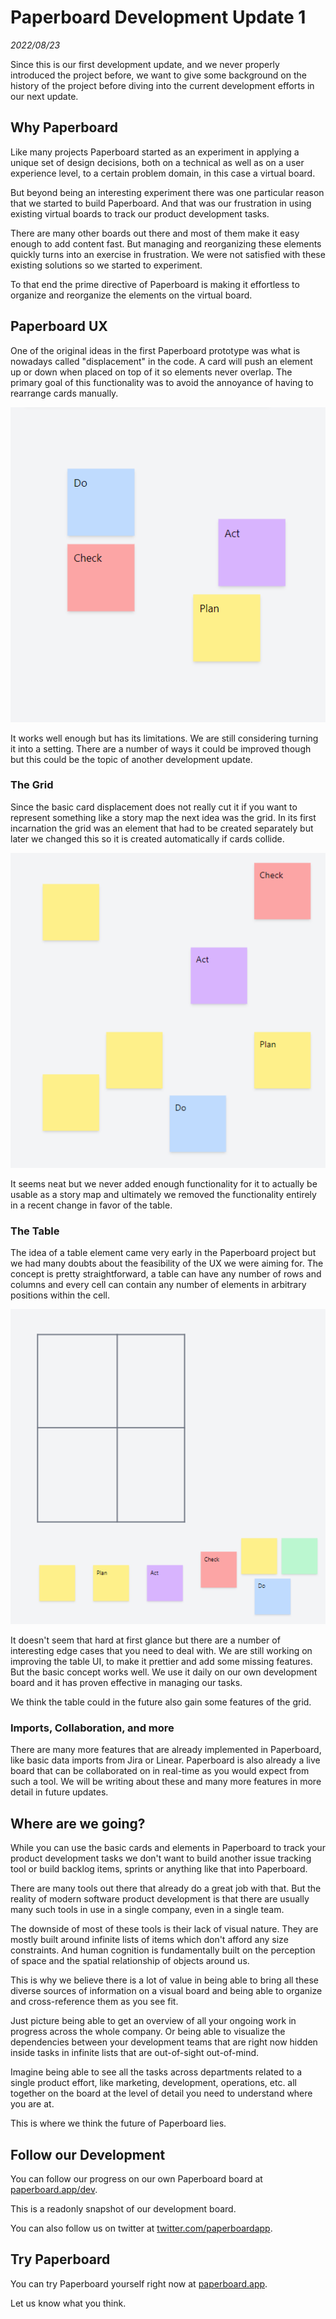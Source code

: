 # Paperboard Development Update 1

_2022/08/23_

Since this is our first development update, and we never properly introduced the project
before, we want to give some background on the history of the project before diving into
the current development efforts in our next update.

## Why Paperboard

Like many projects Paperboard started as an experiment in applying a unique set of
design decisions, both on a technical as well as on a user experience level, to a certain
problem domain, in this case a virtual board.

But beyond being an interesting experiment there was one particular reason that we started to build Paperboard.
And that was our frustration in using existing virtual boards to track our product development tasks.

There are many other boards out there and most of them make it easy enough to add content fast.
But managing and reorganizing these elements quickly turns into an exercise in frustration.
We were not satisfied with these existing solutions so we started to experiment.

To that end the prime directive of Paperboard is making it effortless to organize and reorganize
the elements on the virtual board.

## Paperboard UX

One of the original ideas in the first Paperboard prototype was what is nowadays called
"displacement" in the code.
A card will push an element up or down when placed on top of it so elements never overlap.
The primary goal of this functionality was to avoid the annoyance of having to rearrange cards manually.

![displacement example](./displacement-example.gif)

It works well enough but has its limitations.
We are still considering turning it into a setting.
There are a number of ways it could be improved though but this could be the topic of another development update.

### The Grid

Since the basic card displacement does not really cut it if you want to represent something like a story map
the next idea was the grid.
In its first incarnation the grid was an element that had to be created separately but later we changed
this so it is created automatically if cards collide.

![grid demo](./grid-demo.gif)

It seems neat but we never added enough functionality for it to actually be usable as a story map and ultimately
we removed the functionality entirely in a recent change in favor of the table.

### The Table

The idea of a table element came very early in the Paperboard project but we had many doubts about the feasibility of the UX we were aiming for. The concept is pretty straightforward, a table can have any number of rows and columns
and every cell can contain any number of elements in arbitrary positions within the cell.

![table demo](./table-demo.gif)

It doesn't seem that hard at first glance but there are a number of interesting edge cases that you need to deal with.
We are still working on improving the table UI, to make it prettier and add some missing features.
But the basic concept works well. We use it daily on our own development board and it has proven effective
in managing our tasks.

We think the table could in the future also gain some features of the grid.

### Imports, Collaboration, and more

There are many more features that are already implemented in Paperboard, like basic data imports from Jira or Linear.
Paperboard is also already a live board that can be collaborated on in real-time as you would expect from such a tool.
We will be writing about these and many more features in more detail in future updates.

## Where are we going?

While you can use the basic cards and elements in Paperboard to track your product development tasks
we don't want to build another issue tracking tool or build backlog items, sprints or anything like
that into Paperboard.

There are many tools out there that already do a great job with that.
But the reality of modern software product development is that there are usually many such tools
in use in a single company, even in a single team.

The downside of most of these tools is their lack of visual nature.
They are mostly built around infinite lists of items which don't afford any size constraints.
And human cognition is fundamentally built on the perception of space and the spatial relationship of objects around us.

This is why we believe there is a lot of value in being able to bring all these diverse sources of information
on a visual board and being able to organize and cross-reference them as you see fit.

Just picture being able to get an overview of all your ongoing work in progress across the whole company.
Or being able to visualize the dependencies between your development teams that are right now hidden inside
tasks in infinite lists that are out-of-sight out-of-mind.

Imagine being able to see all the tasks across departments related to a single product effort,
like marketing, development, operations, etc. all together on the board at the level of detail you need
to understand where you are at.

This is where we think the future of Paperboard lies.

## Follow our Development

You can follow our progress on our own Paperboard board at [paperboard.app/dev](https://paperboard.app/dev).

This is a readonly snapshot of our development board.

You can also follow us on twitter at [twitter.com/paperboardapp](https://twitter.com/paperboardapp).

## Try Paperboard

You can try Paperboard yourself right now at [paperboard.app](https://paperboard.app).

Let us know what you think.
